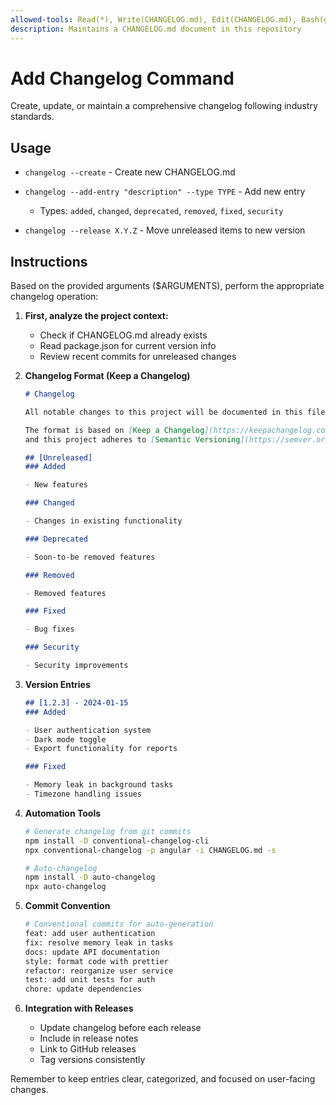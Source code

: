 ```yaml
---
allowed-tools: Read(*), Write(CHANGELOG.md), Edit(CHANGELOG.md), Bash(git add:*), Bash(git status:*), Bash(git commit:*)
description: Maintains a CHANGELOG.md document in this repository
---
```


# Add Changelog Command

  Create, update, or maintain a comprehensive changelog following industry standards.

## Usage

- `changelog --create` - Create new CHANGELOG.md
- `changelog --add-entry "description" --type TYPE` - Add new entry
  - Types: `added`, `changed`, `deprecated`, `removed`, `fixed`, `security`

- `changelog --release X.Y.Z` - Move unreleased items to new version

## Instructions

Based on the provided arguments ($ARGUMENTS), perform the appropriate changelog operation:

1. **First, analyze the project context:**
    - Check if CHANGELOG.md already exists
    - Read package.json for current version info
    - Review recent commits for unreleased changes

2. **Changelog Format (Keep a Changelog)**

   ```markdown
   # Changelog

   All notable changes to this project will be documented in this file.

   The format is based on [Keep a Changelog](https://keepachangelog.com/en/1.0.0/),
   and this project adheres to [Semantic Versioning](https://semver.org/spec/v2.0.0.html).

   ## [Unreleased]
   ### Added

   - New features

   ### Changed

   - Changes in existing functionality

   ### Deprecated

   - Soon-to-be removed features

   ### Removed

   - Removed features

   ### Fixed

   - Bug fixes

   ### Security

   - Security improvements

   ```

3. **Version Entries**

   ```markdown
   ## [1.2.3] - 2024-01-15
   ### Added

   - User authentication system
   - Dark mode toggle
   - Export functionality for reports

   ### Fixed

   - Memory leak in background tasks
   - Timezone handling issues

   ```

4. **Automation Tools**

   ```bash
   # Generate changelog from git commits
   npm install -D conventional-changelog-cli
   npx conventional-changelog -p angular -i CHANGELOG.md -s

   # Auto-changelog
   npm install -D auto-changelog
   npx auto-changelog
   ```

5. **Commit Convention**

   ```bash
   # Conventional commits for auto-generation
   feat: add user authentication
   fix: resolve memory leak in tasks
   docs: update API documentation
   style: format code with prettier
   refactor: reorganize user service
   test: add unit tests for auth
   chore: update dependencies
   ```

6. **Integration with Releases**
   - Update changelog before each release
   - Include in release notes
   - Link to GitHub releases
   - Tag versions consistently

Remember to keep entries clear, categorized, and focused on user-facing changes.
